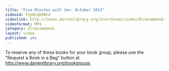 ```yaml
---
title: "Five Minutes with Jen: October 2013"
videoid: F2p8zqbhBt4
videolink: http://tonks.darienlibrary.org/1/archives/video/dlrecommends/20131001_five_minutes_jen.mp4
videoformat: MP4
category: dlrecommends
layout: video
published: yes
---
```


To reserve any of these books for your book group, please use the "Request a Book in a Bag" button at http://www.darienlibrary.org/bookgroups